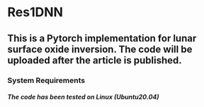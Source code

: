 # Res1DNN
## This is a Pytorch implementation for lunar surface oxide inversion. The code will be uploaded after the article is published.

### System Requirements
  ##### The code has been tested on Linux (Ubuntu20.04)
  
